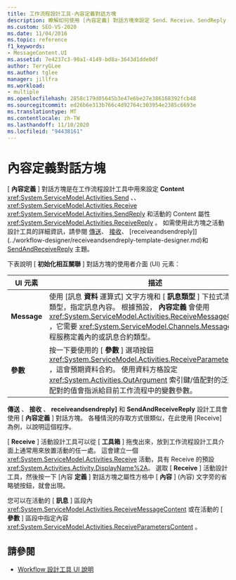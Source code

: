 ```yaml
---
title: 工作流程設計工具-內容定義對話方塊
description: 瞭解如何使用 [內容定義] 對話方塊來設定 Send、Receive、SendReply 和 ReceiveReply 活動的 Content 屬性。
ms.custom: SEO-VS-2020
ms.date: 11/04/2016
ms.topic: reference
f1_keywords:
- MessageContent.UI
ms.assetid: 7e4237c3-90a1-4149-bd8a-3643d1dde0df
author: TerryGLee
ms.author: tglee
manager: jillfra
ms.workload:
- multiple
ms.openlocfilehash: 2858c179d05645b3e47e6be27e386168392fcb48
ms.sourcegitcommit: ed26b6e313b766c4d92764c303954e2385c6693e
ms.translationtype: MT
ms.contentlocale: zh-TW
ms.lasthandoff: 11/10/2020
ms.locfileid: "94438161"
---
```

# <a name="content-definition-dialog-box"></a>內容定義對話方塊

[ **內容定義** ] 對話方塊是在工作流程設計工具中用來設定 **Content** <xref:System.ServiceModel.Activities.Send> 、、 <xref:System.ServiceModel.Activities.Receive> <xref:System.ServiceModel.Activities.SendReply> 和活動的 Content 屬性 <xref:System.ServiceModel.Activities.ReceiveReply> 。 如需使用此方塊之活動設計工具的詳細資訊，請參閱 [傳送](../workflow-designer/send-activity-designer.md)、 [接收](../workflow-designer/receive-activity-designer.md)、 [receiveandsendreply]](../workflow-designer/receiveandsendreply-template-designer.md)和 [SendAndReceiveReply](../workflow-designer/sendandreceivereply-template-designer.md) 主題。

下表說明 [ **初始化相互關聯** ] 對話方塊的使用者介面 (UI) 元素：

|UI 元素|描述|
|-|-----------------|
|**Message**|使用 [訊息 **資料** 運算式] 文字方塊和 [ **訊息類型** ] 下拉式清單方塊的類型，指定訊息內容。 根據預設， **內容定義** 會使用 <xref:System.ServiceModel.Activities.ReceiveMessageContent> ，它需要 <xref:System.ServiceModel.Channels.Message> 工作流程服務定義內的或訊息合約類型。|
|**參數**|按一下要使用的 [ **參數** ] 選項按鈕 <xref:System.ServiceModel.Activities.ReceiveParametersContent> ，這會預期資料合約。 使用資料方格設定 <xref:System.Activities.OutArgument> 索引鍵/值配對的泛型集合，配對的值會指派給目前工作流程中的變數參數。|

**傳送** 、 **接收** 、 **receiveandsendreply]** 和 **SendAndReceiveReply** 設計工具會使用 [ **內容定義** ] 對話方塊。 各種情況的存取方式很類似，在此使用 [Receive] 為例，以說明這個程序。

[ **Receive** ] 活動設計工具可以從 [ **工具箱** ] 拖曳出來，放到工作流程設計工具介面上通常用來放置活動的任一處。 這會建立一個 <xref:System.ServiceModel.Activities.Receive> 活動，具有 Receive 的預設 <xref:System.Activities.Activity.DisplayName%2A>。 選取 [ **Receive** ] 活動設計工具，然後按一下 [內容 **定義** ] 對話方塊之屬性方格中 [ **內容** ] (內容) 文字旁的省略號按鈕，就會出現。

您可以在活動的 [ **訊息** ] 區段內 <xref:System.ServiceModel.Activities.ReceiveMessageContent> 或在活動的 [ **參數** ] 區段中指定內容 <xref:System.ServiceModel.Activities.ReceiveParametersContent> 。

## <a name="see-also"></a>請參閱

- [Workflow 設計工具 UI 說明](browse-and-select-a-dotnet-type-dialog-box.md)